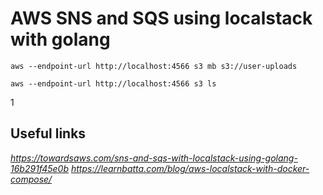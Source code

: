 # AWS SNS and SQS using localstack with golang



```
aws --endpoint-url http://localhost:4566 s3 mb s3://user-uploads
```

```
aws --endpoint-url http://localhost:4566 s3 ls
```

1

## Useful links 
*https://towardsaws.com/sns-and-sqs-with-localstack-using-golang-16b291f45e0b*
*https://learnbatta.com/blog/aws-localstack-with-docker-compose/*
